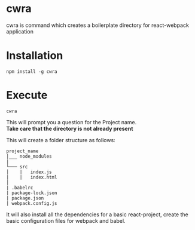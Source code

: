 # cwra
cwra is command which creates a boilerplate directory for react-webpack application


# Installation
```
npm install -g cwra
```

# Execute
```
cwra
```
This will prompt you a question for the Project name.<br>
**Take care that the directory is not already present**

This will create a folder structure as follows:<br>

```
project_name  
│___ node_modules
|
└─── src
│    |   index.js
|    |   index.html
│       
| .babelrc
| package-lock.json
| package.json
| webpack.config.js

```

It will also install all the dependencies for a basic react-project, create the basic configuration files for webpack and babel.
